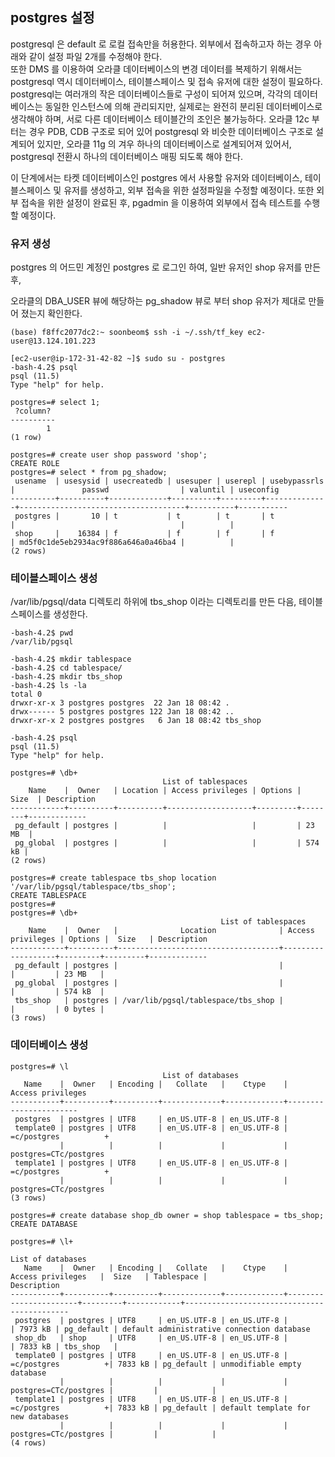 ## postgres 설정 ##

postgresql 은 default 로 로컬 접속만을 허용한다. 외부에서 접속하고자 하는 경우 아래와 같이 설정 파일 2개를 수정해야 한다.   
또한 DMS 를 이용하여 오라클 데이터베이스의 변경 데이터를 복제하기 위해서는 postgresql 역시 데이터베이스, 테이블스페이스 및 접속 유저에 대한 설정이 필요하다.   
postgresql는 여러개의 작은 데이터베이스들로 구성이 되어져 있으며, 각각의 데이터베이스는 동일한 인스턴스에 의해 관리되지만, 실제로는 완전히 분리된 데이터베이스로
생각해야 하며, 서로 다른 데이터베이스 테이블간의 조인은 불가능하다.
오라클 12c 부터는 경우 PDB, CDB 구조로 되어 있어 postgresql 와 비슷한 데이터베이스 구조로 설계되어 있지만, 오라클 11g 의 겨우
하나의 데이터베이스로 설계되어져 있어서, postgresql 전환시 하나의 데이터베이스 매핑 되도록 해야 한다. 

이 단계에서는 타켓 데이터베이스인 postgres 에서 사용할 유저와 데이터베이스, 테이블스페이스 및 유저를 생성하고, 외부 접속을 위한 설정파일을 수정할 예정이다. 
또한 외부 접속을 위한 설정이 완료된 후, pgadmin 을 이용하여 외부에서 접속 테스트를 수행할 예정이다. 

### 유저 생성 ###

postgres 의 어드민 계정인 postgres 로 로그인 하여, 일반 유저인 shop 유저를 만든 후, 

오라클의 DBA_USER 뷰에 해당하는 pg_shadow 뷰로 부터 shop 유저가 제대로 만들어 졌는지 확인한다.

```
(base) f8ffc2077dc2:~ soonbeom$ ssh -i ~/.ssh/tf_key ec2-user@13.124.101.223

[ec2-user@ip-172-31-42-82 ~]$ sudo su - postgres
-bash-4.2$ psql
psql (11.5)
Type "help" for help.

postgres=# select 1;
 ?column? 
----------
        1
(1 row)

postgres=# create user shop password 'shop';
CREATE ROLE
postgres=# select * from pg_shadow;
 usename  | usesysid | usecreatedb | usesuper | userepl | usebypassrls |               passwd                | valuntil | useconfig 
----------+----------+-------------+----------+---------+--------------+-------------------------------------+----------+-----------
 postgres |       10 | t           | t        | t       | t            |                                     |          | 
 shop     |    16384 | f           | f        | f       | f            | md5f0c1de5eb2934ac9f886a646a0a46ba4 |          | 
(2 rows)
```

### 테이블스페이스 생성 ###

/var/lib/pgsql/data 디렉토리 하위에 tbs_shop 이라는 디렉토리를 만든 다음, 테이블 스페이스를 생성한다. 

```
-bash-4.2$ pwd
/var/lib/pgsql

-bash-4.2$ mkdir tablespace
-bash-4.2$ cd tablespace/
-bash-4.2$ mkdir tbs_shop
-bash-4.2$ ls -la
total 0
drwxr-xr-x 3 postgres postgres  22 Jan 18 08:42 .
drwx------ 5 postgres postgres 122 Jan 18 08:42 ..
drwxr-xr-x 2 postgres postgres   6 Jan 18 08:42 tbs_shop

-bash-4.2$ psql
psql (11.5)
Type "help" for help.

postgres=# \db+
                                  List of tablespaces
    Name    |  Owner   | Location | Access privileges | Options |  Size  | Description 
------------+----------+----------+-------------------+---------+--------+-------------
 pg_default | postgres |          |                   |         | 23 MB  | 
 pg_global  | postgres |          |                   |         | 574 kB | 
(2 rows)

postgres=# create tablespace tbs_shop location '/var/lib/pgsql/tablespace/tbs_shop';
CREATE TABLESPACE
postgres=# 
postgres=# \db+
                                               List of tablespaces
    Name    |  Owner   |              Location              | Access privileges | Options |  Size   | Description 
------------+----------+------------------------------------+-------------------+---------+---------+-------------
 pg_default | postgres |                                    |                   |         | 23 MB   | 
 pg_global  | postgres |                                    |                   |         | 574 kB  | 
 tbs_shop   | postgres | /var/lib/pgsql/tablespace/tbs_shop |                   |         | 0 bytes | 
(3 rows)
```

### 데이터베이스 생성 ###

```
postgres=# \l
                                  List of databases
   Name    |  Owner   | Encoding |   Collate   |    Ctype    |   Access privileges   
-----------+----------+----------+-------------+-------------+-----------------------
 postgres  | postgres | UTF8     | en_US.UTF-8 | en_US.UTF-8 | 
 template0 | postgres | UTF8     | en_US.UTF-8 | en_US.UTF-8 | =c/postgres          +
           |          |          |             |             | postgres=CTc/postgres
 template1 | postgres | UTF8     | en_US.UTF-8 | en_US.UTF-8 | =c/postgres          +
           |          |          |             |             | postgres=CTc/postgres
(3 rows)

postgres=# create database shop_db owner = shop tablespace = tbs_shop;
CREATE DATABASE

postgres=# \l+
                                                                    List of databases
   Name    |  Owner   | Encoding |   Collate   |    Ctype    |   Access privileges   |  Size   | Tablespace |                Description                 
-----------+----------+----------+-------------+-------------+-----------------------+---------+------------+--------------------------------------------
 postgres  | postgres | UTF8     | en_US.UTF-8 | en_US.UTF-8 |                       | 7973 kB | pg_default | default administrative connection database
 shop_db   | shop     | UTF8     | en_US.UTF-8 | en_US.UTF-8 |                       | 7833 kB | tbs_shop   | 
 template0 | postgres | UTF8     | en_US.UTF-8 | en_US.UTF-8 | =c/postgres          +| 7833 kB | pg_default | unmodifiable empty database
           |          |          |             |             | postgres=CTc/postgres |         |            | 
 template1 | postgres | UTF8     | en_US.UTF-8 | en_US.UTF-8 | =c/postgres          +| 7833 kB | pg_default | default template for new databases
           |          |          |             |             | postgres=CTc/postgres |         |            | 
(4 rows)
```

